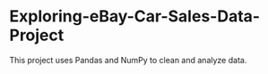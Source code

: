 # Exploring-eBay-Car-Sales-Data-Project

This project uses Pandas and NumPy to clean and analyze data.
